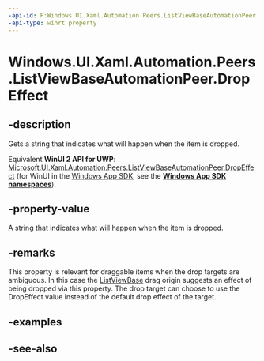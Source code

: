 ```yaml
---
-api-id: P:Windows.UI.Xaml.Automation.Peers.ListViewBaseAutomationPeer.DropEffect
-api-type: winrt property
---
```


<!-- Property syntax
public string DropEffect { get; }
-->

# Windows.UI.Xaml.Automation.Peers.ListViewBaseAutomationPeer.DropEffect

## -description
Gets a string that indicates what will happen when the item is dropped.

Equivalent **WinUI 2 API for UWP**: [Microsoft.UI.Xaml.Automation.Peers.ListViewBaseAutomationPeer.DropEffect](/windows/winui/api/microsoft.ui.xaml.automation.peers.listviewbaseautomationpeer.dropeffect) (for WinUI in the [Windows App SDK](/windows/apps/windows-app-sdk/), see the **[Windows App SDK namespaces](/windows/windows-app-sdk/api/winrt/)**).

## -property-value
A string that indicates what will happen when the item is dropped.

## -remarks
This property is relevant for draggable items when the drop targets are ambiguous. In this case the [ListViewBase](listviewbaseautomationpeer.md) drag origin suggests an effect of being dropped via this property. The drop target can choose to use the DropEffect value instead of the default drop effect of the target.

## -examples

## -see-also
